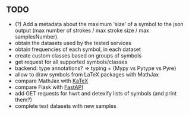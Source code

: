 ## TODO

- (?) Add a metadata about the maximum 'size' of a symbol to the json output (max number of strokes / max stroke size / max samplesNumber).
- obtain the datasets used by the tested services
- obtain frequencies of each symbol, in each dataset
- create custom classes based on groups of symbols
- get request for all supported symbols/classes
- backend: type annotations? => typing + {Mypy vs Pytype vs Pyre}
- allow to draw symbols from LaTeX packages with MathJax
- compare MathJax with [KaTeX](https://katex.org/)
- compare Flask with [FastAPI](https://fastapi.tiangolo.com/)
- add GET requests for hwrt and detexify lists of symbols (and print them?)
- complete test datasets with new samples
